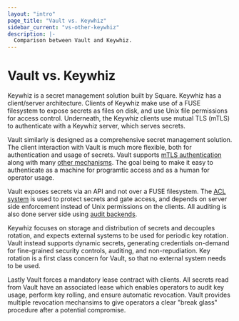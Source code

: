 ```yaml
---
layout: "intro"
page_title: "Vault vs. Keywhiz"
sidebar_current: "vs-other-keywhiz"
description: |-
  Comparison between Vault and Keywhiz.
---
```


# Vault vs. Keywhiz

Keywhiz is a secret management solution built by Square. Keywhiz
has a client/server architecture. Clients of Keywhiz make use of
a FUSE filesystem to expose secrets as files on disk, and use Unix
file permissions for access control. Underneath, the Keywhiz clients
use mutual TLS (mTLS) to authenticate with a Keywhiz server, which
serves secrets.

Vault similarly is designed as a comprehensive secret management
solution. The client interaction with Vault is much more flexible,
both for authentication and usage of secrets. Vault supports [mTLS
authentication](/docs/auth/cert.html) along with
many [other mechanisms](/docs/auth/index.html).
The goal being to make it easy to authenticate as a machine for programtic
access and as a human for operator usage.

Vault exposes secrets via an API and not over a FUSE filesystem. The
[ACL system](/docs/concepts/policies.html) is used
to protect secrets and gate access, and depends on server side enforcement
instead of Unix permissions on the clients. All auditing is also done
server side using [audit backends](/docs/audit/index.html).

Keywhiz focuses on storage and distribution of secrets and decouples
rotation, and expects external systems to be used for periodic key rotation.
Vault instead supports dynamic secrets, generating credentials on-demand for
fine-grained security controls, auditing, and non-repudiation. Key rotation
is a first class concern for Vault, so that no external system needs to be used.

Lastly Vault forces a mandatory lease contract with clients. All secrets read
from Vault have an associated lease which enables operators to audit key usage,
perform key rolling, and ensure automatic revocation. Vault provides multiple
revocation mechansims to give operators a clear "break glass" procedure after
a potential compromise.


